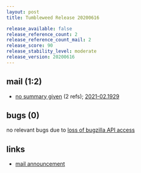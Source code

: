 ```yaml
---
layout: post
title: Tumbleweed Release 20200616

release_available: false
release_reference_count: 2
release_reference_count_mail: 2
release_score: 90
release_stability_level: moderate
release_version: 20200616
---
```


## mail (1:2)

- [no summary given](https://github.com/boombatower/tumbleweed-review/issues/10) (2 refs); [2021-02.1929](https://github.com/boombatower/tumbleweed-review/issues/10)

## bugs (0)

<!--more-->

no relevant bugs due to [loss of bugzilla API access](https://bugzilla.opensuse.org/show_bug.cgi?id=1157722)



## links

- [mail announcement](https://github.com/boombatower/tumbleweed-review/issues/10)
